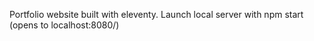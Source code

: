 Portfolio website built with eleventy. Launch local server with npm start (opens to localhost:8080/)

